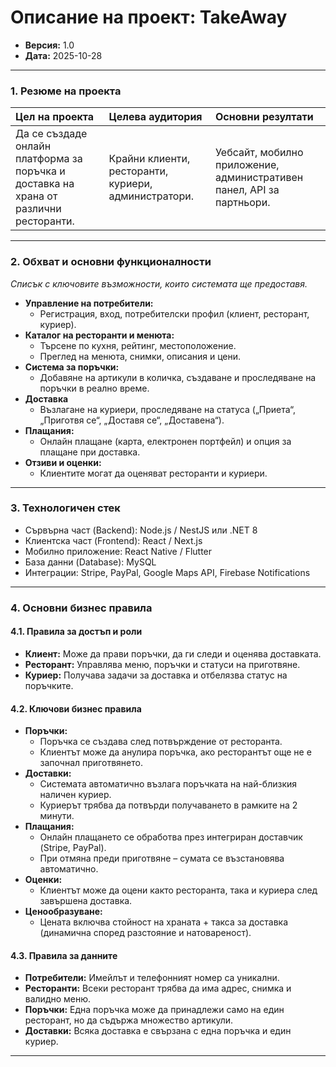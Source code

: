# Описание на проект: TakeAway

*   **Версия:** 1.0
*   **Дата:** 2025-10-28

---

### 1. Резюме на проекта

| Цел на проекта | Целева аудитория | Основни резултати |
| :--- | :--- | :--- |
| Да се създаде онлайн платформа за поръчка и доставка на храна от различни ресторанти. | Крайни клиенти, ресторанти, куриери, администратори.| Уебсайт, мобилно приложение, административен панел, API за партньори.|

---

### 2. Обхват и основни функционалности
*Списък с ключовите възможности, които системата ще предоставя.*

*   **Управление на потребители:**
    *   Регистрация, вход, потребителски профил (клиент, ресторант, куриер).
*   **Каталог на ресторанти и менюта:**
    *   Търсене по кухня, рейтинг, местоположение.
    *   Преглед на менюта, снимки, описания и цени.
*   **Система за поръчки:**
    *   Добавяне на артикули в количка, създаване и проследяване на поръчки в реално време.
*   **Доставка**
    *   Възлагане на куриери, проследяване на статуса („Приета“, „Приготвя се“, „Доставя се“, „Доставена“).
*   **Плащания:**
    *   Онлайн плащане (карта, електронен портфейл) и опция за плащане при доставка.
*   **Отзиви и оценки:**
    *   Клиентите могат да оценяват ресторанти и куриери.
---

### 3. Технологичен стек


*   Сървърна част (Backend): Node.js / NestJS или .NET 8
*   Клиентска част (Frontend): React / Next.js
*   Мобилно приложение: React Native / Flutter
*   База данни (Database): MySQL
*   Интеграции: Stripe, PayPal, Google Maps API, Firebase Notifications

---

### 4. Основни бизнес правила


#### 4.1. Правила за достъп и роли

*   **Клиент:** Може да прави поръчки, да ги следи и оценява доставката.
*   **Ресторант:** Управлява меню, поръчки и статуси на приготвяне.
*   **Куриер:** Получава задачи за доставка и отбелязва статус на поръчките.

#### 4.2. Ключови бизнес правила

*   **Поръчки:**
    *   Поръчка се създава след потвърждение от ресторанта.
    *   Клиентът може да анулира поръчка, ако ресторантът още не е започнал приготвянето.
*   **Доставки:**
    *   Системата автоматично възлага поръчката на най-близкия наличен куриер.
    *   Куриерът трябва да потвърди получаването в рамките на 2 минути.
*   **Плащания:**
    *   Онлайн плащането се обработва през интегриран доставчик (Stripe, PayPal).
    *   При отмяна преди приготвяне – сумата се възстановява автоматично.
*   **Оценки:**
    *   Клиентът може да оцени както ресторанта, така и куриера след завършена доставка.
*   **Ценообразуване:**
    *   Цената включва стойност на храната + такса за доставка (динамична според разстояние и натовареност).

#### 4.3. Правила за данните

*   **Потребители:** Имейлът и телефонният номер са уникални.
*   **Ресторанти:** Всеки ресторант трябва да има адрес, снимка и валидно меню.
*   **Поръчки:** Една поръчка може да принадлежи само на един ресторант, но да съдържа множество артикули.
*   **Доставки:** Всяка доставка е свързана с една поръчка и един куриер.

---
